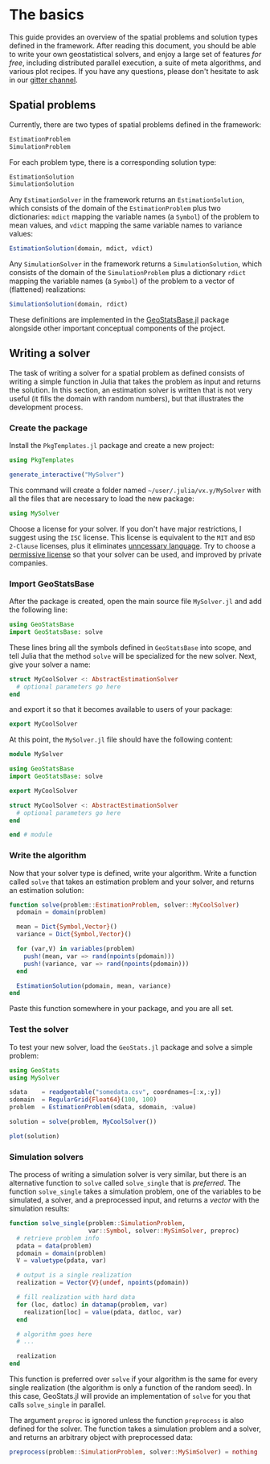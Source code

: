 # The basics

This guide provides an overview of the spatial problems and solution types
defined in the framework. After reading this document, you should be able
to write your own geostatistical solvers, and enjoy a large set of features
*for free*, including distributed parallel execution, a suite of meta
algorithms, and various plot recipes. If you have any questions, please
don't hesitate to ask in our
[gitter channel](https://gitter.im/JuliaEarth/GeoStats.jl).

## Spatial problems

Currently, there are two types of spatial problems defined in the framework:

```julia
EstimationProblem
SimulationProblem
```

For each problem type, there is a corresponding solution type:

```julia
EstimationSolution
SimulationSolution
```

Any `EstimationSolver` in the framework returns an `EstimationSolution`, which
consists of the domain of the `EstimationProblem` plus two dictionaries: `mdict`
mapping the variable names (a `Symbol`) of the problem to mean values, and `vdict`
mapping the same variable names to variance values:

```julia
EstimationSolution(domain, mdict, vdict)
```

Any `SimulationSolver` in the framework returns a `SimulationSolution`, which
consists of the domain of the `SimulationProblem` plus a dictionary `rdict`
mapping the variable names (a `Symbol`) of the problem to a vector of (flattened)
realizations:

```julia
SimulationSolution(domain, rdict)
```

These definitions are implemented in the
[GeoStatsBase.jl](https://github.com/juliohm/GeoStatsBase.jl)
package alongside other important conceptual
components of the project.

## Writing a solver

The task of writing a solver for a spatial problem as defined consists of
writing a simple function in Julia that takes the problem as input and returns
the solution. In this section, an estimation solver is written that is not very
useful (it fills the domain with random numbers), but that illustrates the
development process.

### Create the package

Install the `PkgTemplates.jl` package and create a new project:

```julia
using PkgTemplates

generate_interactive("MySolver")
```

This command will create a folder named `~/user/.julia/vx.y/MySolver` with all
the files that are necessary to load the new package:

```julia
using MySolver
```

Choose a license for your solver. If you don't have major restrictions, I suggest
using the `ISC` license. This license is equivalent to the `MIT` and `BSD 2-Clause`
licenses, plus it eliminates [unncessary language](https://en.wikipedia.org/wiki/ISC_license).
Try to choose a [permissive license](https://opensource.org/licenses) so that your
solver can be used, and improved by private companies.

### Import GeoStatsBase

After the package is created, open the main source file `MySolver.jl` and add the
following line:

```julia
using GeoStatsBase
import GeoStatsBase: solve
```

These lines bring all the symbols defined in `GeoStatsBase` into scope, and tell
Julia that the method `solve` will be specialized for the new solver. Next, give
your solver a name:

```julia
struct MyCoolSolver <: AbstractEstimationSolver
  # optional parameters go here
end
```

and export it so that it becomes available to users of your package:

```julia
export MyCoolSolver
```

At this point, the `MySolver.jl` file should have the following content:

```julia
module MySolver

using GeoStatsBase
import GeoStatsBase: solve

export MyCoolSolver

struct MyCoolSolver <: AbstractEstimationSolver
  # optional parameters go here
end

end # module
```

### Write the algorithm

Now that your solver type is defined, write your algorithm. Write a function called
`solve` that takes an estimation problem and your solver, and returns an estimation
solution:

```julia
function solve(problem::EstimationProblem, solver::MyCoolSolver)
  pdomain = domain(problem)

  mean = Dict{Symbol,Vector}()
  variance = Dict{Symbol,Vector}()

  for (var,V) in variables(problem)
    push!(mean, var => rand(npoints(pdomain)))
    push!(variance, var => rand(npoints(pdomain)))
  end

  EstimationSolution(pdomain, mean, variance)
end
```

Paste this function somewhere in your package, and you are all set.

### Test the solver

To test your new solver, load the `GeoStats.jl` package and solve a simple problem:

```julia
using GeoStats
using MySolver

sdata    = readgeotable("somedata.csv", coordnames=[:x,:y])
sdomain  = RegularGrid{Float64}(100, 100)
problem  = EstimationProblem(sdata, sdomain, :value)

solution = solve(problem, MyCoolSolver())

plot(solution)
```

### Simulation solvers

The process of writing a simulation solver is very similar, but there is an alternative
function to `solve` called `solve_single` that is *preferred*. The function `solve_single`
takes a simulation problem, one of the variables to be simulated, a solver, and a
preprocessed input, and returns a *vector* with the simulation results:

```julia
function solve_single(problem::SimulationProblem,
                      var::Symbol, solver::MySimSolver, preproc)
  # retrieve problem info
  pdata = data(problem)
  pdomain = domain(problem)
  V = valuetype(pdata, var)

  # output is a single realization
  realization = Vector{V}(undef, npoints(pdomain))

  # fill realization with hard data
  for (loc, datloc) in datamap(problem, var)
    realization[loc] = value(pdata, datloc, var)
  end

  # algorithm goes here
  # ...

  realization
end
```

This function is preferred over `solve` if your algorithm is the same for every single
realization (the algorithm is only a function of the random seed). In this case, GeoStats.jl
will provide an implementation of `solve` for you that calls `solve_single` in parallel.

The argument `preproc` is ignored unless the function `preprocess` is also defined for the
solver. The function takes a simulation problem and a solver, and returns an arbitrary object
with preprocessed data:

```julia
preprocess(problem::SimulationProblem, solver::MySimSolver) = nothing
```
